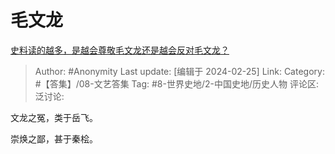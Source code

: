 # 毛文龙
[史料读的越多，是越会尊敬毛文龙还是越会反对毛文龙？](https://www.zhihu.com/question/490658455/answer/3408646340)

> Author: #Anonymity
> Last update: [编辑于 2024-02-25]
> Link:
> Category: #【答集】/08-文艺答集 
> Tag: #8-世界史地/2-中国史地/历史人物
> 评论区:
> 泛讨论:

文龙之冤，类于岳飞。

崇焕之鄙，甚于秦桧。